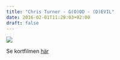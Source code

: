 ```yaml
---
title: "Chris Turner - G(O)OD - (D)EVIL"
date: 2016-02-01T11:29:03+02:00
draft: false
---
```


![](/images/chris-turner-good-devil.png)

Se kortfilmen [här](https://www.onepointfour.co/2012/10/31/good-devil/)
